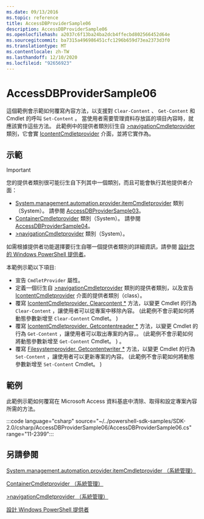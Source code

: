```yaml
---
ms.date: 09/13/2016
ms.topic: reference
title: AccessDBProviderSample06
description: AccessDBProviderSample06
ms.openlocfilehash: a2037c6f13ba24ba2dcb4ffecbd802566452d64e
ms.sourcegitcommit: ba7315a496986451cfc1296b659d73ea2373d3f0
ms.translationtype: MT
ms.contentlocale: zh-TW
ms.lasthandoff: 12/10/2020
ms.locfileid: "92656923"
---
```

# <a name="accessdbprovidersample06"></a>AccessDBProviderSample06

這個範例會示範如何覆寫內容方法，以支援對 `Clear-Content` 、 `Get-Content` 和 Cmdlet 的呼叫 `Set-Content` 。 當使用者需要管理資料存放區的項目內容時，就應該實作這些方法。 此範例中的提供者類別衍生自 [>navigationCmdletprovider](/dotnet/api/System.Management.Automation.Provider.NavigationCmdletProvider) 類別，它會實 [IcontentCmdletprovider](/dotnet/api/System.Management.Automation.Provider.IContentCmdletProvider) 介面，並將它實作為。

## <a name="demonstrates"></a>示範

> [!IMPORTANT]
> 您的提供者類別很可能衍生自下列其中一個類別，而且可能會執行其他提供者介面：
>
> - [System.management.automation.provider.itemCmdletprovider](/dotnet/api/System.Management.Automation.Provider.ItemCmdletProvider) 類別（System）。 請參閱 [AccessDBProviderSample03](./accessdbprovidersample03.md)。
> - [ContainerCmdletprovider](/dotnet/api/System.Management.Automation.Provider.ContainerCmdletProvider) 類別（System）。 請參閱 [AccessDBProviderSample04](./accessdbprovidersample04.md)。
> - [>navigationCmdletprovider](/dotnet/api/System.Management.Automation.Provider.NavigationCmdletProvider) 類別（System）。
>
> 如需根據提供者功能選擇要衍生自哪一個提供者類別的詳細資訊，請參閱 [設計您的 Windows PowerShell 提供者](./provider-types.md)。

本範例示範以下項目:

- 宣告 `CmdletProvider` 屬性。
- 定義一個衍生自 [>navigationCmdletprovider](/dotnet/api/System.Management.Automation.Provider.NavigationCmdletProvider) 類別的提供者類別，以及宣告 [IcontentCmdletprovider](/dotnet/api/System.Management.Automation.Provider.IContentCmdletProvider) 介面的提供者類別（class）。
- 覆寫 [IcontentCmdletprovider. Clearcontent *](/dotnet/api/System.Management.Automation.Provider.IContentCmdletProvider.ClearContent) 方法，以變更 Cmdlet 的行為 `Clear-Content` ，讓使用者可以從專案中移除內容。  (此範例不會示範如何將動態參數新增至 `Clear-Content` Cmdlet。 ) 
- 覆寫 [IcontentCmdletprovider. Getcontentreader *](/dotnet/api/System.Management.Automation.Provider.IContentCmdletProvider.GetContentReader) 方法，以變更 Cmdlet 的行為 `Get-Content` ，讓使用者可以取出專案的內容，。  (此範例不會示範如何將動態參數新增至 `Get-Content` Cmdlet。 ) 。
- 覆寫 [Filesystemprovider. Getcontentwriter *](/dotnet/api/Microsoft.PowerShell.Commands.FileSystemProvider.GetContentWriter) 方法，以變更 Cmdlet 的行為 `Set-Content` ，讓使用者可以更新專案的內容。  (此範例不會示範如何將動態參數新增至 `Set-Content` Cmdlet。 ) 

## <a name="example"></a>範例

此範例示範如何覆寫在 Microsoft Access 資料基底中清除、取得和設定專案內容所需的方法。

:::code language="csharp" source="~/../powershell-sdk-samples/SDK-2.0/csharp/AccessDBProviderSample06/AccessDBProviderSample06.cs" range="11-2399":::

## <a name="see-also"></a>另請參閱

[System.management.automation.provider.itemCmdletprovider （系統管理）](/dotnet/api/System.Management.Automation.Provider.ItemCmdletProvider)

[ContainerCmdletprovider （系統管理）](/dotnet/api/System.Management.Automation.Provider.ContainerCmdletProvider)

[>navigationCmdletprovider （系統管理）](/dotnet/api/System.Management.Automation.Provider.NavigationCmdletProvider)

[設計 Windows PowerShell 提供者](./provider-types.md)
